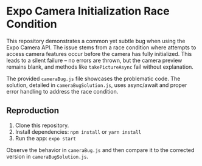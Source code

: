 # Expo Camera Initialization Race Condition

This repository demonstrates a common yet subtle bug when using the Expo Camera API.  The issue stems from a race condition where attempts to access camera features occur before the camera has fully initialized. This leads to a silent failure – no errors are thrown, but the camera preview remains blank, and methods like `takePictureAsync` fail without explanation.

The provided `cameraBug.js` file showcases the problematic code.  The solution, detailed in `cameraBugSolution.js`, uses async/await and proper error handling to address the race condition.

## Reproduction

1. Clone this repository.
2. Install dependencies: `npm install` or `yarn install`
3. Run the app: `expo start`

Observe the behavior in `cameraBug.js` and then compare it to the corrected version in `cameraBugSolution.js`.